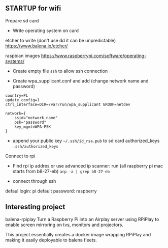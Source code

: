 STARTUP for wifi
-------

Prepare sd card
- Write operating system on card

etcher to write (don't use dd it can be unpredictable)
https://www.balena.io/etcher/

raspbian images
https://www.raspberrypi.com/software/operating-systems/

- Create empty file `ssh` to allow ssh connection

- Create wpa_supplicant.conf and add (change network name and password)
```
country=PL
update_config=1
ctrl_interface=DIR=/var/run/wpa_supplicant GROUP=netdev
 
network={ 
    ssid="network_name" 
    psk="password" 
    key_mgmt=WPA-PSK 
}
```

- append your public key `~/.ssh/id_rsa.pub` to sd card authorized_keys `.ssh/authorized_keys`


Connect to rpi 

- Find rpi ip addres or use advanced ip scanner:
 run (all raspberry pi mac starts from b8-27-eb) 
`arp -a | grep b8-27-eb`



- connect through ssh

defaul login: pi
default password: raspberry


Interesting project
-------------------

balena-rpiplay
Turn a Raspberry Pi into an Airplay server using RPiPlay to enable screen mirroring on tvs, monitors and projectors.

This project essentially creates a docker image wrapping RPiPlay and making it easily deployable to balena fleets.
